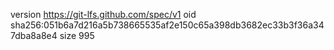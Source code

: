 version https://git-lfs.github.com/spec/v1
oid sha256:051b6a7d216a5b738665535af2e150c65a398db3682ec33b3f36a347dba8a8e4
size 995
